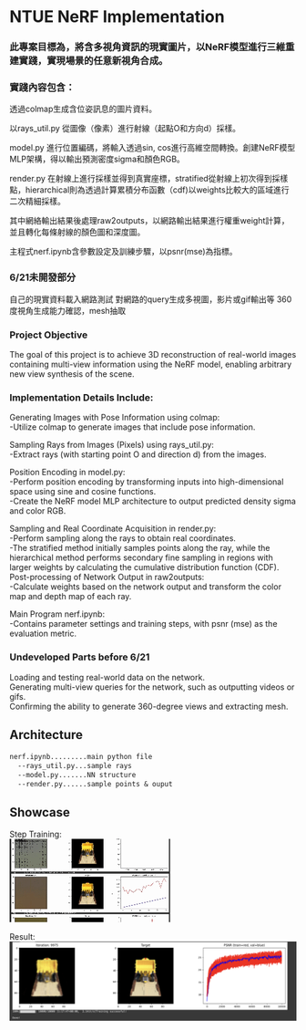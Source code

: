 # NTUE NeRF Implementation

### 此專案目標為，將含多視角資訊的現實圖片，以NeRF模型進行三維重建實踐，實現場景的任意新視角合成。  
### 實踐內容包含：  
透過colmap生成含位姿訊息的圖片資料。  
  
以rays_util.py 從圖像（像素）進行射線（起點O和方向d）採樣。
  
model.py 進行位置編碼，將輸入透過sin, cos進行高維空間轉換。創建NeRF模型MLP架構，得以輸出預測密度sigma和顏色RGB。
  
render.py 在射線上進行採樣並得到真實座標，stratified從射線上初次得到採樣點，hierarchical則為透過計算累積分布函數（cdf)以weights比較大的區域進行二次精細採樣。
  
其中網絡輸出結果後處理raw2outputs，以網路輸出結果進行權重weight計算，並且轉化每條射線的顏色圖和深度圖。
  
主程式nerf.ipynb含參數設定及訓練步驟，以psnr(mse)為指標。

### 6/21未開發部分
自己的現實資料載入網路測試
對網路的query生成多視圖，影片或gif輸出等
360度視角生成能力確認，mesh抽取

### Project Objective
The goal of this project is to achieve 3D reconstruction of real-world images containing multi-view information using the NeRF model, enabling arbitrary new view synthesis of the scene.

### Implementation Details Include:
Generating Images with Pose Information using colmap:  
-Utilize colmap to generate images that include pose information.  
  
Sampling Rays from Images (Pixels) using rays_util.py:  
-Extract rays (with starting point O and direction d) from the images.  
  
Position Encoding in model.py:  
-Perform position encoding by transforming inputs into high-dimensional space using sine and cosine functions.  
-Create the NeRF model MLP architecture to output predicted density sigma and color RGB.  

Sampling and Real Coordinate Acquisition in render.py:  
-Perform sampling along the rays to obtain real coordinates.  
-The stratified method initially samples points along the ray, while the hierarchical method performs secondary fine sampling in regions with larger weights by calculating the cumulative distribution function (CDF). 
Post-processing of Network Output in raw2outputs:  
-Calculate weights based on the network output and transform the color map and depth map of each ray.  

Main Program nerf.ipynb:  
-Contains parameter settings and training steps, with psnr (mse) as the evaluation metric.  
  
### Undeveloped Parts before 6/21
Loading and testing real-world data on the network.  
Generating multi-view queries for the network, such as outputting videos or gifs.  
Confirming the ability to generate 360-degree views and extracting mesh.  

## Architecture

```
nerf.ipynb.........main python file  
  --rays_util.py...sample rays  
  --model.py.......NN structure  
  --render.py......sample points & ouput
```

## Showcase

Step Training:  
![image](https://github.com/dayoxiao/NeRF-NTUE-project/blob/yo_dev/pics/showcase.gif)

Result:  
![image](https://github.com/dayoxiao/NeRF-NTUE-project/blob/yo_dev/pics/final%20result.png)
